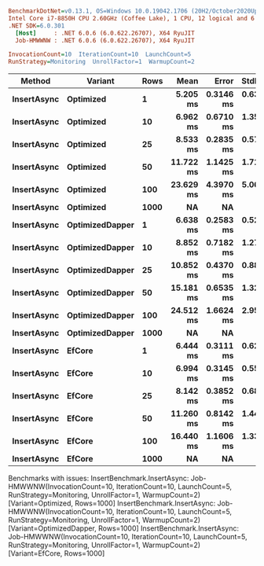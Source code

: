``` ini

BenchmarkDotNet=v0.13.1, OS=Windows 10.0.19042.1706 (20H2/October2020Update)
Intel Core i7-8850H CPU 2.60GHz (Coffee Lake), 1 CPU, 12 logical and 6 physical cores
.NET SDK=6.0.301
  [Host]     : .NET 6.0.6 (6.0.622.26707), X64 RyuJIT
  Job-HMWWNW : .NET 6.0.6 (6.0.622.26707), X64 RyuJIT

InvocationCount=10  IterationCount=10  LaunchCount=5  
RunStrategy=Monitoring  UnrollFactor=1  WarmupCount=2  

```
|      Method |         Variant | Rows |      Mean |     Error |    StdDev |    Median |       Min |       Max |
|------------ |---------------- |----- |----------:|----------:|----------:|----------:|----------:|----------:|
| **InsertAsync** |       **Optimized** |    **1** |  **5.205 ms** | **0.3146 ms** | **0.6355 ms** |  **5.092 ms** |  **4.103 ms** |  **7.976 ms** |
| **InsertAsync** |       **Optimized** |   **10** |  **6.962 ms** | **0.6710 ms** | **1.3554 ms** |  **6.447 ms** |  **5.141 ms** | **11.910 ms** |
| **InsertAsync** |       **Optimized** |   **25** |  **8.533 ms** | **0.2835 ms** | **0.5727 ms** |  **8.492 ms** |  **7.534 ms** | **10.719 ms** |
| **InsertAsync** |       **Optimized** |   **50** | **11.722 ms** | **1.1425 ms** | **1.7100 ms** | **11.317 ms** |  **9.444 ms** | **19.231 ms** |
| **InsertAsync** |       **Optimized** |  **100** | **23.629 ms** | **4.3970 ms** | **5.0636 ms** | **22.068 ms** | **20.836 ms** | **43.535 ms** |
| **InsertAsync** |       **Optimized** | **1000** |        **NA** |        **NA** |        **NA** |        **NA** |        **NA** |        **NA** |
| **InsertAsync** | **OptimizedDapper** |    **1** |  **6.638 ms** | **0.2583 ms** | **0.5217 ms** |  **6.675 ms** |  **5.575 ms** |  **7.835 ms** |
| **InsertAsync** | **OptimizedDapper** |   **10** |  **8.852 ms** | **0.7182 ms** | **1.2766 ms** |  **8.532 ms** |  **7.376 ms** | **13.515 ms** |
| **InsertAsync** | **OptimizedDapper** |   **25** | **10.852 ms** | **0.4370 ms** | **0.8828 ms** | **10.642 ms** |  **9.375 ms** | **14.391 ms** |
| **InsertAsync** | **OptimizedDapper** |   **50** | **15.181 ms** | **0.6535 ms** | **1.3200 ms** | **14.829 ms** | **13.003 ms** | **19.386 ms** |
| **InsertAsync** | **OptimizedDapper** |  **100** | **24.512 ms** | **1.6624 ms** | **2.9550 ms** | **23.813 ms** | **21.155 ms** | **34.811 ms** |
| **InsertAsync** | **OptimizedDapper** | **1000** |        **NA** |        **NA** |        **NA** |        **NA** |        **NA** |        **NA** |
| **InsertAsync** |          **EfCore** |    **1** |  **6.444 ms** | **0.3111 ms** | **0.6284 ms** |  **6.237 ms** |  **5.503 ms** |  **8.593 ms** |
| **InsertAsync** |          **EfCore** |   **10** |  **6.994 ms** | **0.3145 ms** | **0.5590 ms** |  **6.904 ms** |  **6.001 ms** |  **8.667 ms** |
| **InsertAsync** |          **EfCore** |   **25** |  **8.142 ms** | **0.3852 ms** | **0.6847 ms** |  **7.923 ms** |  **7.095 ms** |  **9.804 ms** |
| **InsertAsync** |          **EfCore** |   **50** | **11.260 ms** | **0.8142 ms** | **1.4472 ms** | **11.006 ms** |  **9.683 ms** | **17.185 ms** |
| **InsertAsync** |          **EfCore** |  **100** | **16.440 ms** | **1.1606 ms** | **1.3365 ms** | **16.088 ms** | **13.595 ms** | **18.548 ms** |
| **InsertAsync** |          **EfCore** | **1000** |        **NA** |        **NA** |        **NA** |        **NA** |        **NA** |        **NA** |

Benchmarks with issues:
  InsertBenchmark.InsertAsync: Job-HMWWNW(InvocationCount=10, IterationCount=10, LaunchCount=5, RunStrategy=Monitoring, UnrollFactor=1, WarmupCount=2) [Variant=Optimized, Rows=1000]
  InsertBenchmark.InsertAsync: Job-HMWWNW(InvocationCount=10, IterationCount=10, LaunchCount=5, RunStrategy=Monitoring, UnrollFactor=1, WarmupCount=2) [Variant=OptimizedDapper, Rows=1000]
  InsertBenchmark.InsertAsync: Job-HMWWNW(InvocationCount=10, IterationCount=10, LaunchCount=5, RunStrategy=Monitoring, UnrollFactor=1, WarmupCount=2) [Variant=EfCore, Rows=1000]
